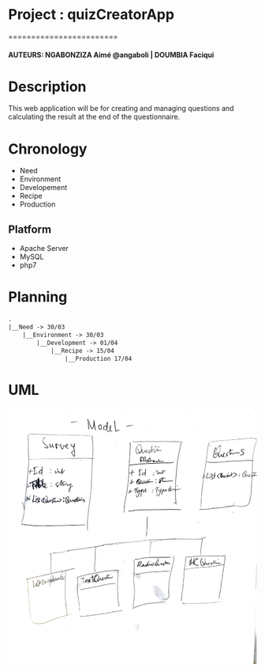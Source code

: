 # Project : quizCreatorApp
========================

#### AUTEURS: NGABONZIZA Aimé @angaboli | DOUMBIA Faciqui

Description
===========
This web application will be for creating and managing questions and calculating the result at the end of the questionnaire.

Chronology
==========

* Need
* Environment
* Developement
* Recipe
* Production

Platform
--------
* Apache Server
* MySQL
* php7

Planning
========
```
.
|__Need -> 30/03
    |__Environment -> 30/03
        |__Development -> 01/04
            |__Recipe -> 15/04
                |__Production 17/04

```


UML
===
![](model.png)